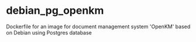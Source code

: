 # debian_pg_openkm
Dockerfile for an image for document management system 'OpenKM' based on Debian using Postgres database
